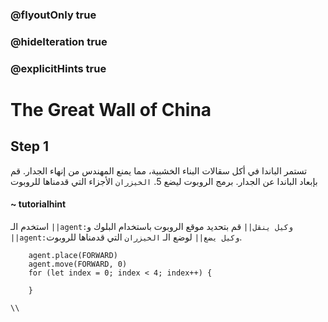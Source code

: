 ### @flyoutOnly true
### @hideIteration true
### @explicitHints true

# The Great Wall of China

## Step 1
تستمر الباندا في أكل سقالات البناء الخشبية، مما يمنع المهندس من إنهاء الجدار. قم بإبعاد الباندا عن الجدار. برمج الروبوت ليضع 5. `الخيزران` الأجزاء التي قدمناها للروبوت

#### ~ tutorialhint  
استخدم الـ ``||agent:وكيل ينقل||`` قم بتحديد موقع الروبوت باستخدام البلوك و ``||agent:وكيل يضع||`` لوضع الـ `الخيزران` التي قدمناها للروبوت.

```ghost
    agent.place(FORWARD)
    agent.move(FORWARD, 0)
    for (let index = 0; index < 4; index++) {
    	
    }
```
```template
\\
```
 
